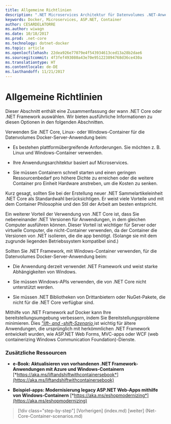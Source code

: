 ```yaml
---
title: Allgemeine Richtlinien
description: ".NET Microservices Architektur für Datenvolumes .NET-Anwendungen | Allgemeine Richtlinien"
keywords: Docker, Microservices, ASP.NET, Container
author: CESARDELATORRE
ms.author: wiwagn
ms.date: 10/18/2017
ms.prod: .net-core
ms.technology: dotnet-docker
ms.topic: article
ms.openlocfilehash: 22dea926e77079e4f543934613ced13a28b2dae6
ms.sourcegitcommit: 4f3fef493080a43e70e951223894768d36ce430a
ms.translationtype: HT
ms.contentlocale: de-DE
ms.lasthandoff: 11/21/2017
---
```

# <a name="general-guidance"></a>Allgemeine Richtlinien

Dieser Abschnitt enthält eine Zusammenfassung der wann .NET Core oder .NET Framework auswählen. Wir bieten ausführliche Informationen zu diesen Optionen in den folgenden Abschnitten.

Verwenden Sie .NET Core, Linux- oder Windows-Container für die Datenvolumes Docker-Server-Anwendung beim:

-   Es bestehen plattformübergreifende Anforderungen. Sie möchten z. B. Linux und Windows-Container verwenden.

-   Ihre Anwendungsarchitektur basiert auf Microservices.

-   Sie müssen Containern schnell starten und einen geringen Ressourcenbedarf pro höhere Dichte zu erreichen oder die weitere Container pro Einheit Hardware anstreben, um die Kosten zu senken.

Kurz gesagt, sollten Sie bei der Erstellung neuer .NET Sammelartikeleinheit .NET Core als Standardwahl berücksichtigen. Er weist viele Vorteile und mit dem Container Philosophie und den Stil der Arbeit am besten entspricht.

Ein weiterer Vorteil der Verwendung von .NET Core ist, dass Sie nebeneinander .NET Versionen für Anwendungen, in dem gleichen Computer ausführen können. Dieser Vorteil ist wichtiger für Server oder virtuelle Computer, die nicht-Container verwenden, da der Container die Versionen von .NET isolieren, die die app benötigt. (Solange sie mit dem zugrunde liegenden Betriebssystem kompatibel sind.)

Sollten Sie .NET Framework, mit Windows-Container verwenden, für die Datenvolumes Docker-Server-Anwendung beim:

-   Die Anwendung derzeit verwendet .NET Framework und weist starke Abhängigkeiten von Windows.

-   Sie müssen Windows-APIs verwenden, die von .NET Core nicht unterstützt werden.

-   Sie müssen .NET Bibliotheken von Drittanbietern oder NuGet-Pakete, die nicht für die .NET Core verfügbar sind.

Mithilfe von .NET Framework auf Docker kann Ihre bereitstellungsumgebung verbessern, indem Sie Bereitstellungsprobleme minimieren. Dies [ *"lift- and -shift-Szenario* ](https://aka.ms/liftandshiftwithcontainersebook) ist wichtig für ältere Anwendungen, die ursprünglich mit herkömmlichen .NET Framework entwickelt wurden, wie ASP.NET Web Forms, MVC-apps oder WCF (web containerizing Windows Communication Foundation)-Dienste.

### <a name="additional-resources"></a>Zusätzliche Ressourcen

-   **e-Book: Aktualisieren von vorhandenen .NET Framework-Anwendungen mit Azure und Windows-Containern**
    [*https://aka.ms/liftandshiftwithcontainersebook*](https://aka.ms/liftandshiftwithcontainersebook)

-   **Beispiel-apps: Modernisierung legacy ASP.NET Web-Apps mithilfe von Windows-Containern**
    [*https://aka.ms/eshopmodernizing*](https://aka.ms/eshopmodernizing)


>[!div class="step-by-step"]
[Vorherigen] (index.md) [weiter] (Net-Core-Container-scenarios.md)
